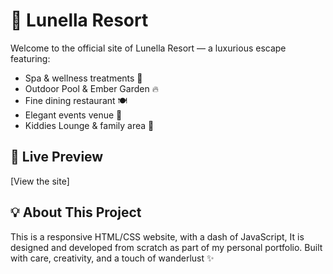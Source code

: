 # 🌙 Lunella Resort

Welcome to the official site of Lunella Resort — a luxurious escape featuring:

- Spa & wellness treatments 🧖
- Outdoor Pool & Ember Garden 🔥
- Fine dining restaurant 🍽️
- Elegant events venue 🥂
- Kiddies Lounge & family area 🎈

## 🔗 Live Preview
[View the site]

## 💡 About This Project
This is a responsive HTML/CSS website, with a dash of JavaScript, It is designed and developed from scratch as part of my personal portfolio. Built with care, creativity, and a touch of wanderlust ✨
